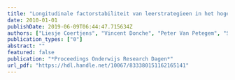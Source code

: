 ```yaml
---
title: "Longitudinale factorstabiliteit van leerstrategieen in het hoger onderwijs"
date: 2010-01-01
publishDate: 2019-06-09T06:44:47.715634Z
authors: ["Liesje Coertjens", "Vincent Donche", "Peter Van Petegem", "Sven De Maeyer"]
publication_types: ["0"]
abstract: ""
featured: false
publication: "*Proceedings Onderwijs Research Dagen*"
url_pdf: "https://hdl.handle.net/10067/833380151162165141"
---
```


